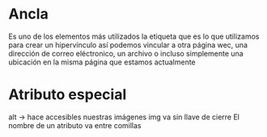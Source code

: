 # Ancla

Es uno de los elementos más utilizados la etiqueta <a>
que es lo que utilizamos para crear un hipervínculo así podemos vincular a otra página wec, una dirección de correo eléctronico, un archivo o incluso simplemente una ubicación en la misma página que estamos actualmente

# Atributo especial

alt -> hace accesibles nuestras imágenes
img va sin llave de cierre
El nombre de un atributo va entre comillas
